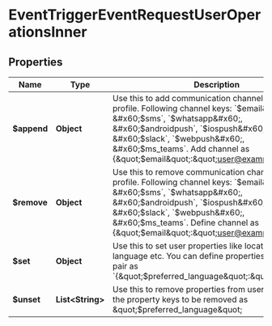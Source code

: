 

# EventTriggerEventRequestUserOperationsInner


## Properties

| Name | Type | Description | Notes |
|------------ | ------------- | ------------- | -------------|
|**$append** | **Object** | Use this to add communication channels in user profile. Following channel keys: &#x60;$email&#x60;, &#x60;$sms&#x60;, &#x60;$whatsapp&#x60;, &#x60;$androidpush&#x60;, &#x60;$iospush&#x60;, &#x60;$slack&#x60;, &#x60;$webpush&#x60;, &#x60;$ms_teams&#x60;. Add channel as {\&quot;$email\&quot;:\&quot;user@example.com\&quot;} |  [optional] |
|**$remove** | **Object** | Use this to remove communication channels from user profile. Following channel keys: &#x60;$email&#x60;, &#x60;$sms&#x60;, &#x60;$whatsapp&#x60;, &#x60;$androidpush&#x60;, &#x60;$iospush&#x60;, &#x60;$slack&#x60;, &#x60;$webpush&#x60;, &#x60;$ms_teams&#x60;. Define channel as {\&quot;$email\&quot;:\&quot;user@example.com\&quot;} |  [optional] |
|**$set** | **Object** | Use this to set user properties like location, preferred language etc. You can define properties in key-value pair as &#x60;{\&quot;$preferred_language\&quot;:\&quot;hi\&quot;}&#x60; |  [optional] |
|**$unset** | **List&lt;String&gt;** | Use this to remove properties from user profile. Define the property keys to be removed as \&quot;$preferred_language\&quot; |  [optional] |



